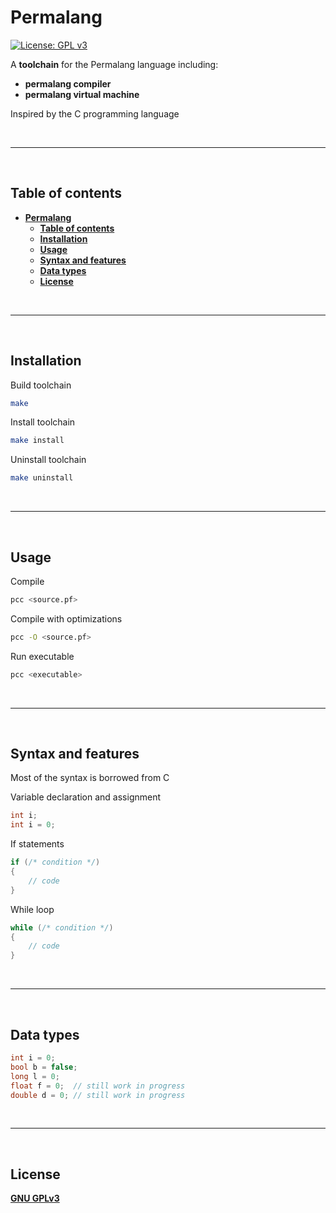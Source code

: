 # **Permalang**

[![License: GPL v3](https://img.shields.io/badge/License-GPLv3-blue.svg)](https://www.gnu.org/licenses/gpl-3.0)

A **toolchain** for the Permalang language including:
- **permalang compiler**
- **permalang virtual machine**

Inspired by the C programming language

<br>

---
<br>

## **Table of contents**

- [**Permalang**](#permalang)
  - [**Table of contents**](#table-of-contents)
  - [**Installation**](#installation)
  - [**Usage**](#usage)
  - [**Syntax and features**](#syntax-and-features)
  - [**Data types**](#data-types)
  - [**License**](#license)

<br>

---
<br>

## **Installation**

Build toolchain
```bash
make
```
Install toolchain
```bash
make install
```
Uninstall toolchain
```bash
make uninstall
```

<br>

---
<br>

## **Usage**

Compile
```bash
pcc <source.pf>
```
Compile with optimizations
```bash
pcc -O <source.pf>
```
Run executable
```bash
pcc <executable>
```

<br>

---
<br>

## **Syntax and features**

Most of the syntax is borrowed from C

Variable declaration and assignment
```c
int i;
int i = 0;
```

If statements
```c
if (/* condition */)
{
    // code
}
```

While loop
```c
while (/* condition */)
{
    // code
}
```

<br>

---
<br>

## **Data types**

```c
int i = 0;
bool b = false;
long l = 0;
float f = 0;  // still work in progress
double d = 0; // still work in progress
```

<br>

---
<br>

## **License**

[**GNU GPLv3**](LICENSE)
